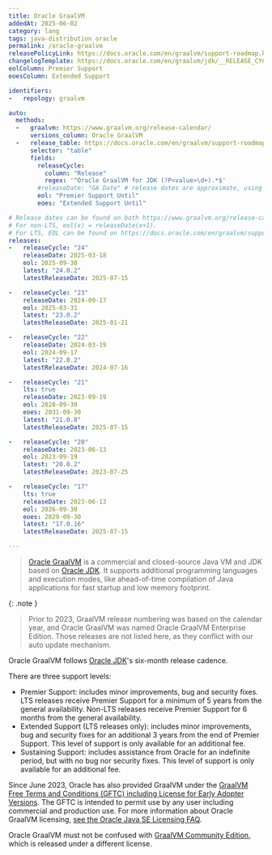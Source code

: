 ```yaml
---
title: Oracle GraalVM
addedAt: 2025-06-02
category: lang
tags: java-distribution oracle
permalink: /oracle-graalvm
releasePolicyLink: https://docs.oracle.com/en/graalvm/support-roadmap.html
changelogTemplate: https://docs.oracle.com/en/graalvm/jdk/__RELEASE_CYCLE__/docs/release-notes/
eolColumn: Premier Support
eoesColumn: Extended Support

identifiers:
-   repology: graalvm

auto:
  methods:
  -   graalvm: https://www.graalvm.org/release-calendar/
      versions_column: Oracle GraalVM
  -   release_table: https://docs.oracle.com/en/graalvm/support-roadmap.html
      selector: "table"
      fields:
        releaseCycle:
          column: "Release"
          regex: '^Oracle GraalVM for JDK (?P<value>\d+).*$'
        #releaseDate: "GA Date" # release dates are approximate, using versions instead.
        eol: "Premier Support Until"
        eoes: "Extended Support Until"

# Release dates can be found on both https://www.graalvm.org/release-calendar/ and https://docs.oracle.com/en/graalvm/release-calendar.html.
# For non-LTS, eol(x) = releaseDate(x+1).
# For LTS, EOL can be found on https://docs.oracle.com/en/graalvm/support-roadmap.html.
releases:
-   releaseCycle: "24"
    releaseDate: 2025-03-18
    eol: 2025-09-30
    latest: "24.0.2"
    latestReleaseDate: 2025-07-15

-   releaseCycle: "23"
    releaseDate: 2024-09-17
    eol: 2025-03-31
    latest: "23.0.2"
    latestReleaseDate: 2025-01-21

-   releaseCycle: "22"
    releaseDate: 2024-03-19
    eol: 2024-09-17
    latest: "22.0.2"
    latestReleaseDate: 2024-07-16

-   releaseCycle: "21"
    lts: true
    releaseDate: 2023-09-19
    eol: 2028-09-30
    eoes: 2031-09-30
    latest: "21.0.8"
    latestReleaseDate: 2025-07-15

-   releaseCycle: "20"
    releaseDate: 2023-06-13
    eol: 2023-09-19
    latest: "20.0.2"
    latestReleaseDate: 2023-07-25

-   releaseCycle: "17"
    lts: true
    releaseDate: 2023-06-13
    eol: 2026-09-30
    eoes: 2029-09-30
    latest: "17.0.16"
    latestReleaseDate: 2025-07-15

---
```


> [Oracle GraalVM](https://www.graalvm.org/community/) is a commercial and closed-source Java VM and JDK based on [Oracle JDK](/oracle-jdk).
> It supports additional programming languages and execution modes, like ahead-of-time compilation of Java applications
> for fast startup and low memory footprint.

{: .note }
> Prior to 2023, GraalVM release numbering was based on the calendar year, and Oracle GraalVM was named Oracle GraalVM Enterprise Edition.
> Those releases are not listed here, as they conflict with our auto update mechanism.

Oracle GraalVM follows [Oracle JDK](/oracle-jdk)'s six-month release cadence.

There are three support levels:

- Premier Support: includes minor improvements, bug and security fixes.
  LTS releases receive Premier Support for a minimum of 5 years from the general availability.
  Non-LTS releases receive Premier Support for 6 months from the general availability.
- Extended Support (LTS releases only): includes minor improvements, bug and security fixes for an additional 3 years from the end of Premier Support.
  This level of support is only available for an additional fee.
- Sustaining Support: includes assistance from Oracle for an indefinite period, but with no bug nor security fixes.
  This level of support is only available for an additional fee.

Since June 2023, Oracle has also provided GraalVM under the [GraalVM Free Terms and Conditions (GFTC) including License for Early Adopter Versions](https://www.oracle.com/downloads/licenses/graal-free-license.html).
The GFTC is intended to permit use by any user including commercial and production use.
For more information about Oracle GraalVM licensing, [see the Oracle Java SE Licensing FAQ](https://www.oracle.com/java/technologies/javase/jdk-faqs.html#GraalVM-licensing).

Oracle GraalVM must not be confused with [GraalVM Community Edition](/graalvm-ce), which is released under a different license.
